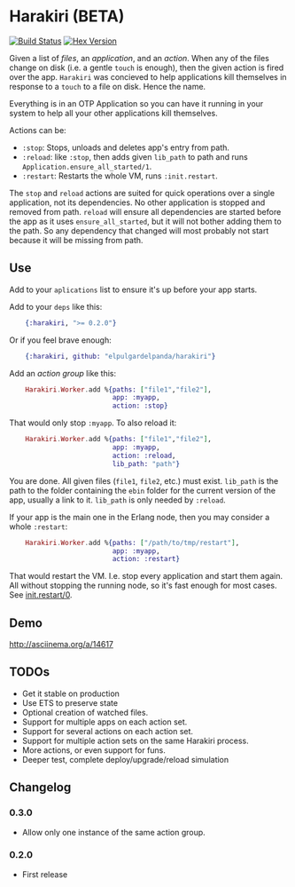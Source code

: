 # Harakiri (BETA)

[![Build Status](https://travis-ci.org/elpulgardelpanda/harakiri.svg?branch=master)](https://travis-ci.org/elpulgardelpanda/harakiri)
[![Hex Version](http://img.shields.io/hexpm/v/harakiri.svg?style=flat)](https://hex.pm/packages/harakiri)

Given a list of _files_, an _application_, and an _action_. When any of the
files change on disk (i.e. a gentle `touch` is enough), then the given action
is fired over the app. `Harakiri` was concieved to help applications kill
themselves in response to a `touch` to a file on disk. Hence the name.

Everything is in an OTP Application so you can have it running in your
system to help all your other applications kill themselves.

Actions can be:

* `:stop`: Stops, unloads and deletes app's entry from path.
* `:reload`: like `:stop`, then adds given `lib_path` to path and runs
`Application.ensure_all_started/1`.
* `:restart`: Restarts the whole VM, runs `:init.restart`.

The `stop` and `reload` actions are suited for quick operations over a single
application, not its dependencies. No other application is stopped and removed
from path. `reload` will ensure all dependencies are started before the app as
it uses `ensure_all_started`, but it will not bother adding them to the path.
So any dependency that changed will most probably not start because it will be
missing from path.

## Use

Add to your `aplications` list to ensure it's up before your app starts.

Add to your `deps` like this:

```elixir
    {:harakiri, ">= 0.2.0"}
```

Or if you feel brave enough:

```elixir
    {:harakiri, github: "elpulgardelpanda/harakiri"}
```

Add an _action group_ like this:

```elixir
    Harakiri.Worker.add %{paths: ["file1","file2"],
                          app: :myapp,
                          action: :stop}
```

That would only stop `:myapp`. To also reload it:

```elixir
    Harakiri.Worker.add %{paths: ["file1","file2"],
                          app: :myapp,
                          action: :reload,
                          lib_path: "path"}
```

You are done. All given files (`file1`, `file2`, etc.) must exist. `lib_path` is
the path to the folder containing the `ebin` folder for the current version of
the app, usually a link to it. `lib_path` is only needed by `:reload`.

If your app is the main one in the Erlang node, then you may consider a whole `:restart`:

```elixir
    Harakiri.Worker.add %{paths: ["/path/to/tmp/restart"],
                          app: :myapp,
                          action: :restart}
```

That would restart the VM. I.e. stop every application and start them again. All without
stopping the running node, so it's fast enough for most cases. See [init.restart/0](http://www.erlang.org/doc/man/init.html#restart-0).


## Demo

http://asciinema.org/a/14617

## TODOs

* Get it stable on production
* Use ETS to preserve state
* Optional creation of watched files.
* Support for multiple apps on each action set.
* Support for several actions on each action set.
* Support for multiple action sets on the same Harakiri process.
* More actions, or even support for funs.
* Deeper test, complete deploy/upgrade/reload simulation

## Changelog

### 0.3.0

* Allow only one instance of the same action group.

### 0.2.0

* First release
